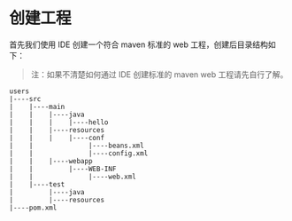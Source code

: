 # 创建工程

首先我们使用 IDE 创建一个符合 maven 标准的 web 工程，创建后目录结构如下：

> 注：如果不清楚如何通过 IDE 创建标准的 maven web 工程请先自行了解。

```
users
|----src
|    |----main
|    |    |----java
|    |    |    |----hello
|    |    |----resources
|    |    |    |----conf
|    |              |----beans.xml
|    |              |----config.xml
|    |    |----webapp
|    |         |----WEB-INF
|    |              |----web.xml
|    |----test
|         |----java
|         |----resources
|----pom.xml
```


